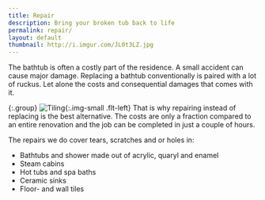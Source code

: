 ```yaml
---
title: Repair
description: Bring your broken tub back to life
permalink: repair/
layout: default
thumbnail: http://i.imgur.com/JL0t3LZ.jpg
---
```


The bathtub is often a costly part of the residence. A small accident can cause major damage. Replacing a bathtub conventionally is paired with a lot of ruckus. Let alone the costs and consequential damages that comes with it.

{:.group}
![Tiling](http://i.imgur.com/EJuAwxv.jpg "Tiling"){:.img-small .flt-left}
That is why repairing instead of replacing is the best alternative. The costs are only a fraction compared to an entire renovation and the job can be completed in just a couple of hours.

The repairs we do cover tears, scratches and or holes in:

+ Bathtubs and shower made out of acrylic, quaryl and enamel
+ Steam cabins
+ Hot tubs and spa baths
+ Ceramic sinks
+ Floor- and wall tiles
